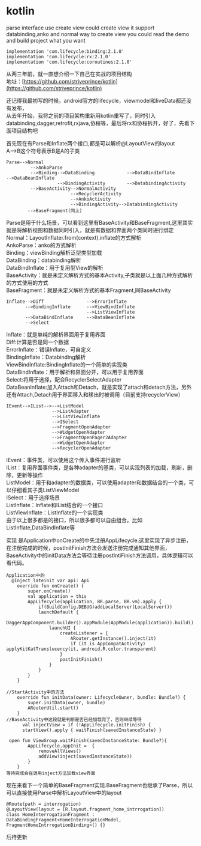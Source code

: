 # kotlin
parse interface use create view could create view
it support databinding,anko and normal way to create view
you could read the demo and build project what you want 

```
implementation 'com.lifecycle:binding:2.1.0'
implementation 'com.lifecycle:rx:2.1.0'
implementation 'com.lifecycle:coroutines:2.1.0'
```

从两三年前，就一直想介绍一下自己在实战的项目结构<br>
地址：[https://github.com/striveprince/kotlin](https://github.com/striveprince/kotlin)

还记得我最初写的时候。android官方的lifecycle，viewmodel和liveData都还没有发布，<br>
从去年开始，我将之前的项目架构重新用kotlin重写了，同时引入databinding,dagger,retrofit,rxjava,协程等，最后将rx和协程拆开，好了，先看下面项目结构吧

首先现在有Parse和Inflate两个接口,都是可以解析@LayoutView的layout<br>
A-->B这个符号表示B是A的子类
```
Parse-->Normal
         -->AnkoParse 
         -->Binding-->DataBinding            -->DataBindInflate         -->DataBeanInflate
                   -->BindingActivity        -->DatabindingActivity
         -->BaseActivity-->NormalActivity
                        -->RecyclerActivity
                        -->AnkoActivity
                        -->BindingActivity-->DatabindingActivity
        -->BaseFragment(同上)
```
Parse是用于什么场景，可以看到这里有BaseActivity和BaseFragment,这里其实就是将解析视图和数据同时引入，就是有数据和界面两个类同时进行绑定<br>
Normal：LayoutInflater.from(context).inflate的方式解析<br>
AnkoParse：anko的方式解析<br>
Binding：viewBinding解析泛型类型加载<br>
DataBinding：databinding解析<br>
DataBindInflate：用于复用型View的解析<br>
BaseActivity：就是未定义解析方式的基本Activity,子类就是以上面几种方式解析的方式使用的方式<br>
BaseFragment：就是未定义解析方式的基本Fragment,同BaseActivity<br>
```
Inflate-->Diff                -->ErrorInflate
       -->BindingInflate      -->ViewBindInflate
                              -->ListViewInflate
       -->DataBindInflate     -->DataBeanInflate
       -->Select
```
Inflate：就是单纯的解析界面用于复用界面<br>
Diff:计算是否是同一个数据<br>
ErrorInflate：错误Inflate，可自定义<br>
BindingInflate：Databinding解析<br>
ViewBindInflate:BindingInflate的一个简单的实现类<br>
DataBindInflate：用于解析和界面分开，可以用于复用界面<br>
Select:将用于选择，配合RecyclerSelectAdapter<br>
DataBeanInflate:加入Attach和Detach，就是实现了attach和detach方法，另外还有Attach,Detach用于界面移入和移出时被调用（目前支持recyclerView）<br>
```
IEvent-->IList-->-->ListModel
                 -->ListAdapter
                 -->ListViewInflate
                 -->ISelect
                 -->FragmentOpenAdapter
                 -->WidgetOpenAdapter
                 -->FragmentOpenPager2Adapter
                 -->WidgetOpenAdapter
                 -->RecyclerOpenAdapter
```
IEvent：事件类，可以使用这个传入事件进行监听<br>
IList：复用界面事件类，是各种adapter的基类，可以实现列表的加载，刷新，删除，更新等操作<br>
ListModel：用于和adapter的数据类，可以使用adapter和数据结合的一个类，可以仔细看其子类ListViewModel<br>
ISelect：用于选择场景<br>
ListInflate：Inflate和IList结合的一个接口<br>
ListViewInflate：ListInflate的一个实现类<br>
由于以上很多都是的接口，所以很多都可以自由组合。比如ListInflate,DataBindInflate等<br>

 实现
 是Application中onCreate的中先注册AppLifecycle.这里实现了异步注册，在注册完成的时候，postInitFinish方法会发送注册完成通知其他界面，BaseActivity中的initData方法会等待注册postIntiFinish方法调用，具体逻辑可以看代码。<br>
```
Application中的
  @Inject lateinit var api: Api
    override fun onCreate() {
        super.onCreate()
        val application = this
        AppLifecycle(application, BR.parse, BR.vm).apply {
            if(BuildConfig.DEBUG)addLocalServer(LocalServer())
            launchDefault {
                DaggerAppComponent.builder().appModule(AppModule(application)).build().inject(application)
                launchUI {
                    createListener = {
                        ARouter.getInstance().inject(it)
                        if (it is AppCompatActivity) applyKitKatTranslucency(it, android.R.color.transparent)
                    }
                    postInitFinish()
                }
            }
        }
    }

//StartActivity中的方法
    override fun initData(owner: LifecycleOwner, bundle: Bundle?) {
        super.initData(owner, bundle)
        ARouterUtil.start()
    }
//BaseActivity中这段就是判断是否已经加载完了，否则继续等待
      val injectView = if (!AppLifecycle.initFinish) {
      startView().apply { waitFinish(savedInstanceState) }

 open fun ViewGroup.waitFinish(savedInstanceState: Bundle?){
        AppLifecycle.appInit =  {
            removeAllViews()
            addView(inject(savedInstanceState))
        }
    }
等待完成会在调用inject方法加载view界面

```

现在来看下一个简单的BaseFragment实现.BaseFragment也继承了Parse，所以可以直接使用Parse中解析LayoutView中的layout<br>
```
@Route(path = interrogation)
@LayoutView(layout = [R.layout.fragment_home_intrrogation])
class HomeInterrogationFragment : DataBindingFragment<HomeInterrogationModel, FragmentHomeIntrrogationBinding>() {}
```
后待更新


















